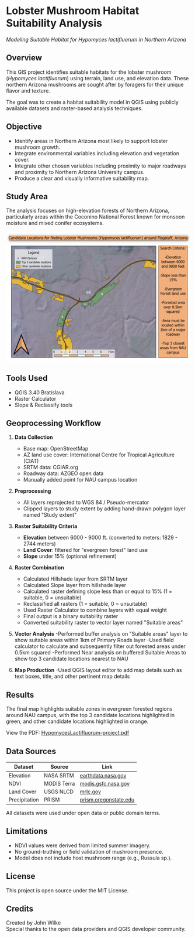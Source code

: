 # Lobster Mushroom Habitat Suitability Analysis  
*Modeling Suitable Habitat for Hypomyces lactifluorum in Northern Arizona*

## Overview
This GIS project identifies suitable habitats for the lobster mushroom (*Hypomyces lactifluorum*) using terrain, land use, and elevation data. These northern Arizona mushrooms are sought after by foragers for their unique flavor and texture.

The goal was to create a habitat suitability model in QGIS using publicly available datasets and raster-based analysis techniques.

## Objective
- Identify areas in Northern Arizona most likely to support lobster mushroom growth.
- Integrate environmental variables including elevation and vegetation cover.
- Integrate other chosen variables including proximity to major roadways and proximity to Northern Arizona University campus.
- Produce a clear and visually informative suitability map.

## Study Area
The analysis focuses on high-elevation forests of Northern Arizona, particularly areas within the Coconino National Forest known for monsoon moisture and mixed conifer ecosystems.

![Map Preview](HypomycesLactifluorum-project.png)

## Tools Used
- QGIS 3.40 Bratislava
- Raster Calculator
- Slope & Reclassify tools

## Geoprocessing Workflow

1. **Data Collection**
   - Base map: OpenStreetMap
   - AZ land use cover: International Centre for Tropical Agriculture (CIAT)
   - SRTM data: CGIAR.org
   - Roadway data: AZGEO open data
   - Manually added point for NAU campus location

2. **Preprocessing**
   - All layers reprojected to WGS 84 / Pseudo-mercator
   - Clipped layers to study extent by adding hand-drawn polygon layer named "Study extent"

3. **Raster Suitability Criteria**
   - **Elevation** between 6000 - 9000 ft. (converted to meters: 1829 - 2744 meters)
   - **Land Cover**: filtered for "evergreen forest" land use
   - **Slope** under 15% (optional refinement)

4. **Raster Combination**
   - Calculated Hillshade layer from SRTM layer
   - Calculated Slope layer from hillshade layer
   - Calculated raster defining slope less than or equal to 15% (1 = suitable, 0 = unsuitable)
   - Reclassified all rasters (1 = suitable, 0 = unsuitable)
   - Used Raster Calculator to combine layers with equal weight
   - Final output is a binary suitability raster
   - Converted suitability raster to vector layer named "Suitable areas"
  
5. **Vector Analysis**
   -Performed buffer analysis on "Suitable areas" layer to show suitable areas within 1km of Primary Roads layer
   -Used field calculator to calculate and subsequently filter out forested areas under 0.5km squared
   -Performed Near analysis on buffered Suitable Areas to show top 3 candidate locations nearest to NAU

6. **Map Production**
   -Used QGIS layout editor to add map details such as text boxes, title, and other pertinent map details

## Results
The final map highlights suitable zones in evergreen forested regions around NAU campus, with the top 3 candidate locations highlighted in green, and other candidate locations highlighted in orange.

View the PDF: [HypomycesLactifluorum-project.pdf](HypomycesLactifluorum-project.pdf)

## Data Sources

| Dataset | Source | Link |
|--------|--------|------|
| Elevation | NASA SRTM | [earthdata.nasa.gov](https://earthdata.nasa.gov/) |
| NDVI | MODIS Terra | [modis.gsfc.nasa.gov](https://modis.gsfc.nasa.gov/) |
| Land Cover | USGS NLCD | [mrlc.gov](https://www.mrlc.gov/) |
| Precipitation | PRISM | [prism.oregonstate.edu](https://prism.oregonstate.edu/) |

All datasets were used under open data or public domain terms.

## Limitations
- NDVI values were derived from limited summer imagery.
- No ground-truthing or field validation of mushroom presence.
- Model does not include host mushroom range (e.g., Russula sp.).

## License
This project is open source under the MIT License.

## Credits
Created by John Wilke  
Special thanks to the open data providers and QGIS developer community.
